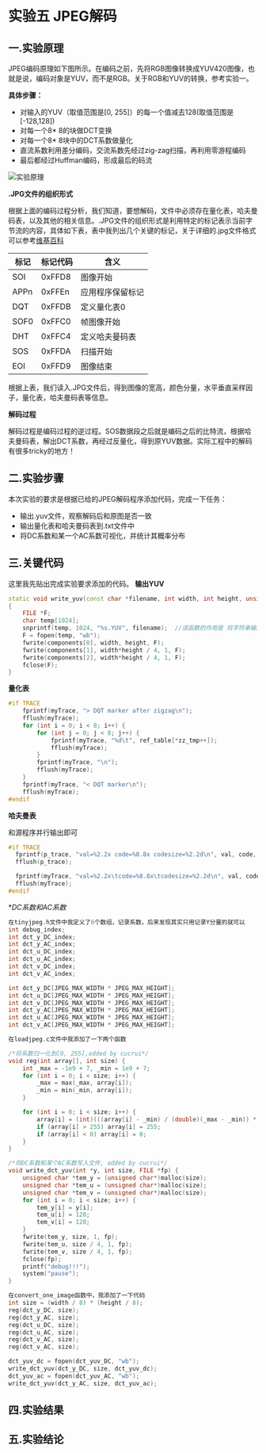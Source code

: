 # 实验五 JPEG解码
## 一.实验原理

JPEG编码原理如下图所示。在编码之前，先将RGB图像转换成YUV420图像，也就是说，编码对象是YUV，而不是RGB。关于RGB和YUV的转换，参考实验一。

**具体步骤：**

+ 对输入的YUV（取值范围是[0, 255]）的每一个值减去128(取值范围是[-128,128])
+ 对每一个8* 8的块做DCT变换
+ 对每一个8* 8块中的DCT系数做量化
+ 直流系数利用差分编码，交流系数先经过zig-zag扫描，再利用零游程编码
+ 最后都经过Huffman编码，形成最后的码流

![实验原理](https://github.com/cucrui/Data-compression/blob/master/%E5%AE%9E%E9%AA%8C5_JPEG%E8%A7%A3%E7%A0%81/img/%E5%AE%9E%E9%AA%8C%E5%8E%9F%E7%90%86.png)

**.JPG文件的组织形式**

根据上面的编码过程分析，我们知道，要想解码，文件中必须存在量化表，哈夫曼码表，以及其他的相关信息。.JPG文件的组织形式是利用特定的标记表示当前字节流的内容，具体如下表，表中我列出几个关键的标记，关于详细的.jpg文件格式可以参考[维基百科](https://zh.wikipedia.org/wiki/JPEG%E6%96%87%E4%BB%B6%E4%BA%A4%E6%8D%A2%E6%A0%BC%E5%BC%8F)

**标记** | **标记代码** | **含义**
---|---|--
SOI | 0xFFD8 | 图像开始
APPn | 0xFFEn | 应用程序保留标记
DQT | 0xFFDB | 定义量化表0
SOF0 | 0xFFC0 | 帧图像开始
DHT | 0xFFC4 | 定义哈夫曼码表 
SOS | 0xFFDA | 扫描开始
EOI | 0xFFD9 | 图像结束

根据上表，我们读入.JPG文件后，得到图像的宽高，颜色分量，水平垂直采样因子，量化表，哈夫曼码表等信息。

**解码过程**

解码过程是编码过程的逆过程。SOS数据段之后就是编码之后的比特流，根据哈夫曼码表，解出DCT系数，再经过反量化，得到原YUV数据。实际工程中的解码有很多tricky的地方！

## 二.实验步骤

本次实验的要求是根据已给的JPEG解码程序添加代码，完成一下任务：
+ 输出.yuv文件，观察解码后和原图是否一致
+ 输出量化表和哈夫曼码表到.txt文件中
+ 将DC系数和某一个AC系数可视化，并统计其概率分布

## 三.关键代码

这里我先贴出完成实验要求添加的代码。
**输出YUV**
```cpp
static void write_yuv(const char *filename, int width, int height, unsigned char **components)
{
	FILE *F;
	char temp[1024];
	snprintf(temp, 1024, "%s.YUV", filename);  //该函数的作用是 将字符串输入到temp数组中 并在末尾自动补\0 并覆盖之前的字符数组中的值
	F = fopen(temp, "wb");
	fwrite(components[0], width, height, F);
	fwrite(components[1], width*height / 4, 1, F);
	fwrite(components[2], width*height / 4, 1, F);
	fclose(F);
}
```
**量化表**
```cpp
#if TRACE
	fprintf(myTrace, "> DQT marker after zigzag\n");
	fflush(myTrace);
	for (int i = 0; i < 8; i++) {
		for (int j = 0; j < 8; j++) {
			fprintf(myTrace, "%d\t", ref_table[*zz_tmp++]);
			fflush(myTrace);
		} 
		fprintf(myTrace, "\n");
		fflush(myTrace);
	}
	fprintf(myTrace, "< DQT marker\n");
	fflush(myTrace);
#endif 
```
**哈夫曼表**

和源程序并行输出即可
```cpp
#if TRACE
  fprintf(p_trace, "val=%2.2x code=%8.8x codesize=%2.2d\n", val, code, code_size);
  fflush(p_trace);

  fprintf(myTrace, "val=%2.2x\tcode=%8.8x\tcodesize=%2.2d\n", val, code, code_size);
  fflush(myTrace);
#endif
```
**DC系数和AC系数*
```cpp
在tinyjpeg.h文件中我定义了6个数组，记录系数，后来发现其实只用记录Y分量的就可以
int debug_index;
int dct_y_DC_index;
int dct_y_AC_index;
int dct_u_DC_index;
int dct_u_AC_index;
int dct_v_DC_index;
int dct_v_AC_index;

int dct_y_DC[JPEG_MAX_WIDTH * JPEG_MAX_HEIGHT];
int dct_u_DC[JPEG_MAX_WIDTH * JPEG_MAX_HEIGHT];
int dct_v_DC[JPEG_MAX_WIDTH * JPEG_MAX_HEIGHT];
int dct_y_AC[JPEG_MAX_WIDTH * JPEG_MAX_HEIGHT];
int dct_u_AC[JPEG_MAX_WIDTH * JPEG_MAX_HEIGHT];
int dct_v_AC[JPEG_MAX_WIDTH * JPEG_MAX_HEIGHT];

在loadjpeg.c文件中我添加了一下两个函数

/*将系数归一化到[0, 255],added by cucrui*/
void reg(int array[], int size) {
	int _max = -1e9 + 7, _min = 1e9 + 7;
	for (int i = 0; i < size; i++) {
		_max = max(_max, array[i]);
		_min = min(_min, array[i]);
	}

	for (int i = 0; i < size; i++) {
		array[i] = (int)(((array[i] - _min) / (double)(_max - _min)) * 255);
		if (array[i] > 255) array[i] = 255;
		if (array[i] < 0) array[i] = 0;
	}
}

/*将DC系数和某个AC系数写入文件, added by cucrui*/
void write_dct_yuv(int *y, int size, FILE *fp) {
	unsigned char *tem_y = (unsigned char*)malloc(size);
	unsigned char *tem_u = (unsigned char*)malloc(size);
	unsigned char *tem_v = (unsigned char*)malloc(size);
	for (int i = 0; i < size; i++) {
		tem_y[i] = y[i]; 
		tem_u[i] = 128;
		tem_v[i] = 128;
	}
	fwrite(tem_y, size, 1, fp);
	fwrite(tem_u, size / 4, 1, fp);
	fwrite(tem_v, size / 4, 1, fp);
	fclose(fp);
	printf("debug!!!");
	system("pause");
}

在convert_one_image函数中，我添加了一下代码
int size = (width / 8) * (height / 8);
reg(dct_y_DC, size);
reg(dct_y_AC, size);
reg(dct_u_DC, size);
reg(dct_u_AC, size);
reg(dct_v_AC, size);
reg(dct_v_AC, size);

dct_yuv_dc = fopen(dct_yuv_DC, "wb");
write_dct_yuv(dct_y_DC, size, dct_yuv_dc);
dct_yuv_ac = fopen(dct_yuv_AC, "wb");
write_dct_yuv(dct_y_AC, size, dct_yuv_ac);
```

## 四.实验结果

## 五.实验结论
